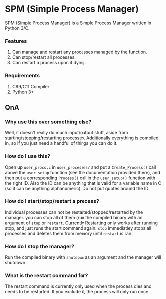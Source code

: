 # SPM (Simple Process Manager)
  SPM (Simple Process Manager) is a Simple Process Manager written in Python 3/C.

### Features
1. Can manage and restart any processes managed by the function.
2. Can stop/restart all processes.
3. Can restart a process upon it dying.

### Requirements
1. C99/C11 Compiler
2. Python 3+


## QnA  
### Why use this over something else?  
  Well, it doesn't really do much input/output stuff, aside from starting/stopping/restarting processes. Additionally everything is compiled in, so if you just need a handful of things you can do it.

### How do I use this?  
  Open up `user_procs.c` in `user_processes/` and put a `Create_Process()` call above the `user_setup` function (see the documentation provided there), and then put a corresponding `Process()` call in the `user_setup()` function with the right ID. Also the ID can be anything that is valid for a variable name in C (so it can be anything alphanumeric). Do not put quotes around the ID.

### How do I start/stop/restart a process?  
 Individual processes can not be restarted/stopped/restarted by the manager. you can stop all of them (run the compiled binary with an argument of `stop` or `restart`. Currently Restarting only works after running stop, and just runs the start command again. `stop` immediatley stops all processes and deletes them from memory until `restart` is ran.

### How do I stop the manager?  
 Run the compiled binary with `shutdown` as an argument and the manager will shutdown.

### What is the restart command for?  
 The restart command is currently only used when the process dies and needs to be restarted. If you exclude it, the process will only run once.
